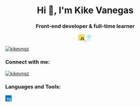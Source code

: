 <h1 align="center">Hi 👋, I'm Kike Vanegas</h1>
<h3 align="center">Front-end developer & full-time learner</h3>
<p align="center"><a href="https://developer.mozilla.org/en-US/docs/Web/JavaScript" target="_blank" rel="noreferrer"> <img src="https://raw.githubusercontent.com/devicons/devicon/master/icons/javascript/javascript-original.svg" alt="javascript" width="20" height="20"/> </a> <a href="https://reactjs.org/" target="_blank" rel="noreferrer"> <img src="https://raw.githubusercontent.com/devicons/devicon/master/icons/react/react-original-wordmark.svg" alt="react" width="20" height="20"/> </a></p>

<p align="left"> <a href="https://twitter.com/kikevngz" target="blank"><img src="https://img.shields.io/twitter/follow/kikevngz?logo=twitter&style=for-the-badge" alt="kikevngz" /></a> </p>

<h3 align="left">Connect with me:</h3>
<p align="left">
<a href="https://twitter.com/kikevngz" target="blank"><img align="center" src="https://raw.githubusercontent.com/rahuldkjain/github-profile-readme-generator/master/src/images/icons/Social/twitter.svg" alt="kikevngz" height="20" width="20" /></a>
</p>

<h3 align="left">Languages and Tools:</h3>
<p align="left">  <a href="https://www.typescriptlang.org/" target="_blank" rel="noreferrer"> <img src="https://raw.githubusercontent.com/devicons/devicon/master/icons/typescript/typescript-original.svg" alt="typescript" width="20" height="20"/> </a> </p>
